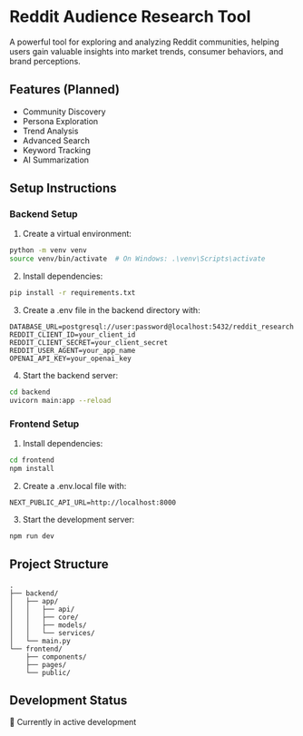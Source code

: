 # Reddit Audience Research Tool

A powerful tool for exploring and analyzing Reddit communities, helping users gain valuable insights into market trends, consumer behaviors, and brand perceptions.

## Features (Planned)

- Community Discovery
- Persona Exploration
- Trend Analysis
- Advanced Search
- Keyword Tracking
- AI Summarization

## Setup Instructions

### Backend Setup

1. Create a virtual environment:
```bash
python -m venv venv
source venv/bin/activate  # On Windows: .\venv\Scripts\activate
```

2. Install dependencies:
```bash
pip install -r requirements.txt
```

3. Create a .env file in the backend directory with:
```
DATABASE_URL=postgresql://user:password@localhost:5432/reddit_research
REDDIT_CLIENT_ID=your_client_id
REDDIT_CLIENT_SECRET=your_client_secret
REDDIT_USER_AGENT=your_app_name
OPENAI_API_KEY=your_openai_key
```

4. Start the backend server:
```bash
cd backend
uvicorn main:app --reload
```

### Frontend Setup

1. Install dependencies:
```bash
cd frontend
npm install
```

2. Create a .env.local file with:
```
NEXT_PUBLIC_API_URL=http://localhost:8000
```

3. Start the development server:
```bash
npm run dev
```

## Project Structure

```
.
├── backend/
│   ├── app/
│   │   ├── api/
│   │   ├── core/
│   │   ├── models/
│   │   └── services/
│   └── main.py
└── frontend/
    ├── components/
    ├── pages/
    └── public/
```

## Development Status

🚧 Currently in active development 